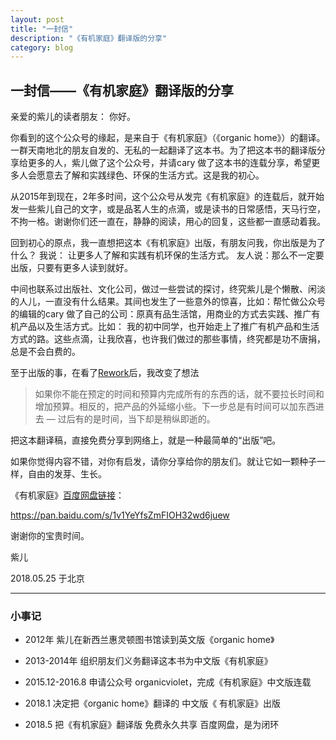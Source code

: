 ```yaml
---
layout: post
title: "一封信"
description: "《有机家庭》翻译版的分享"
category: blog
---
```


## 一封信——《有机家庭》翻译版的分享

亲爱的紫儿的读者朋友：
   你好。
   
   你看到的这个公众号的缘起，是来自于《有机家庭》（《organic home》）的翻译。一群天南地北的朋友自发的、无私的一起翻译了这本书。为了把这本书的翻译版分享给更多的人，紫儿做了这个公众号，并请cary 做了这本书的连载分享，希望更多人会愿意去了解和实践绿色、环保的生活方式。这是我的初心。
   
   从2015年到现在，2年多时间，这个公众号从发完《有机家庭》的连载后，就开始发一些紫儿自己的文字，或是品茗人生的点滴，或是读书的日常感悟，天马行空，不拘一格。谢谢你们还一直在，静静的阅读，用心的回复，这些都一直感动着我。
    
   回到初心的原点，我一直想把这本《有机家庭》出版，有朋友问我，你出版是为了什么？ 我说： 让更多人了解和实践有机环保的生活方式。 友人说：那么不一定要出版，只要有更多人读到就好。
   
   中间也联系过出版社、文化公司，做过一些尝试的探讨，终究紫儿是个懒散、闲淡的人儿，一直没有什么结果。其间也发生了一些意外的惊喜，比如：帮忙做公众号的编辑的cary 做了自己的公司：原真有品生活馆，用商业的方式去实践、推广有机产品以及生活方式。比如： 我的初中同学，也开始走上了推广有机产品和生活方式的路。这些点滴，让我欣喜，也许我们做过的那些事情，终究都是功不唐捐，总是不会白费的。
   
   至于出版的事，在看了[Rework](https://www.v2ex.com/rework/2.html)后，我改变了想法
   
   > 如果你不能在预定的时间和预算内完成所有的东西的话，就不要拉长时间和增加预算。相反的，把产品的外延缩小些。下一步总是有时间可以加东西进去 — 过后有的是时间，当下却是稍纵即逝的。
   
   把这本翻译稿，直接免费分享到网络上，就是一种最简单的“出版”吧。
   
   如果你觉得内容不错，对你有启发，请你分享给你的朋友们。就让它如一颗种子一样，自由的发芽、生长。
   
   《有机家庭》[百度网盘链接](https://pan.baidu.com/s/1v1YeYfsZmFIOH32wd6juew)：

   https://pan.baidu.com/s/1v1YeYfsZmFIOH32wd6juew
   
   谢谢你的宝贵时间。
   
   紫儿
   
   2018.05.25 于北京
   
   ----
   ### 小事记
   
  - 2012年 紫儿在新西兰惠灵顿图书馆读到英文版《organic home》

  - 2013-2014年 组织朋友们义务翻译这本书为中文版《有机家庭》

  - 2015.12-2016.8 申请公众号 organicviolet，完成《有机家庭》中文版连载

  - 2018.1 决定把《organic home》翻译的 中文版《 有机家庭》出版
   
  - 2018.5 把《有机家庭》翻译版 免费永久共享 百度网盘，是为闭环

